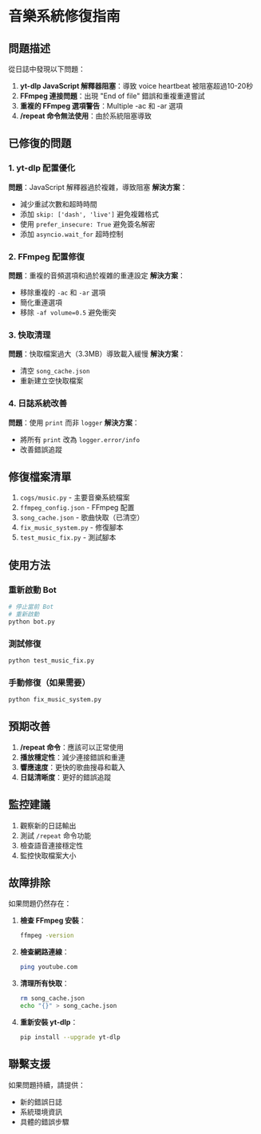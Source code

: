 # 音樂系統修復指南

## 問題描述

從日誌中發現以下問題：

1. **yt-dlp JavaScript 解釋器阻塞**：導致 voice heartbeat 被阻塞超過10-20秒
2. **FFmpeg 連接問題**：出現 "End of file" 錯誤和重複重連嘗試
3. **重複的 FFmpeg 選項警告**：Multiple -ac 和 -ar 選項
4. **/repeat 命令無法使用**：由於系統阻塞導致

## 已修復的問題

### 1. yt-dlp 配置優化

**問題**：JavaScript 解釋器過於複雜，導致阻塞
**解決方案**：
- 減少重試次數和超時時間
- 添加 `skip: ['dash', 'live']` 避免複雜格式
- 使用 `prefer_insecure: True` 避免簽名解密
- 添加 `asyncio.wait_for` 超時控制

### 2. FFmpeg 配置修復

**問題**：重複的音頻選項和過於複雜的重連設定
**解決方案**：
- 移除重複的 `-ac` 和 `-ar` 選項
- 簡化重連選項
- 移除 `-af volume=0.5` 避免衝突

### 3. 快取清理

**問題**：快取檔案過大（3.3MB）導致載入緩慢
**解決方案**：
- 清空 `song_cache.json`
- 重新建立空快取檔案

### 4. 日誌系統改善

**問題**：使用 `print` 而非 `logger`
**解決方案**：
- 將所有 `print` 改為 `logger.error/info`
- 改善錯誤追蹤

## 修復檔案清單

1. `cogs/music.py` - 主要音樂系統檔案
2. `ffmpeg_config.json` - FFmpeg 配置
3. `song_cache.json` - 歌曲快取（已清空）
4. `fix_music_system.py` - 修復腳本
5. `test_music_fix.py` - 測試腳本

## 使用方法

### 重新啟動 Bot

```bash
# 停止當前 Bot
# 重新啟動
python bot.py
```

### 測試修復

```bash
python test_music_fix.py
```

### 手動修復（如果需要）

```bash
python fix_music_system.py
```

## 預期改善

1. **/repeat 命令**：應該可以正常使用
2. **播放穩定性**：減少連接錯誤和重連
3. **響應速度**：更快的歌曲搜尋和載入
4. **日誌清晰度**：更好的錯誤追蹤

## 監控建議

1. 觀察新的日誌輸出
2. 測試 `/repeat` 命令功能
3. 檢查語音連接穩定性
4. 監控快取檔案大小

## 故障排除

如果問題仍然存在：

1. **檢查 FFmpeg 安裝**：
   ```bash
   ffmpeg -version
   ```

2. **檢查網路連線**：
   ```bash
   ping youtube.com
   ```

3. **清理所有快取**：
   ```bash
   rm song_cache.json
   echo "{}" > song_cache.json
   ```

4. **重新安裝 yt-dlp**：
   ```bash
   pip install --upgrade yt-dlp
   ```

## 聯繫支援

如果問題持續，請提供：
- 新的錯誤日誌
- 系統環境資訊
- 具體的錯誤步驟 